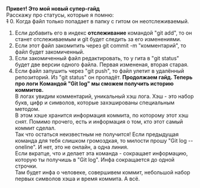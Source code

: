 **Привет! Это мой новый супер-гайд**  
Расскажу про статусы, которые я помню:  
~~1~~ 0. Когда файл только попадает в папку с гитом он неотслеживаемый.  
1. Если добавить его в индекс __отслеживание__ командой "git add", то он станет отслеживаемым и git будет следить за его изменениями.  
2. Если этот файл закомитить через git commit -m "комментарий", то файл будет закомиченный.
3. Если закомиченный файл редактировать, то у гита в "git status" будет две версии одного файла. Первая измененая, вторая старая.
4. Если файл запушить через "git push", то файл улетит в удалённый репозиторий. Из "git status" он пропадёт.
**Продолжаем гайд. Теперь про логи**
__Командой "Git log" мы сможем получить историю коммитов.__  
В логах увидим комментарий, уникальный хэш лога. Хэш - это набор букв, цифр и символов, которые захэшированы специальным методом.  
В этом хэше хранится информация коммита, по которому этот хэш снят. Помимо прочего, есть и информация о том, кто этот самый коммит сделал.  
Так что остаться неизвестным не получится!
Если предыдущая команда для тебя слишком громоздкая, то милости прошу "Git log --oneline". И нет, это не онлайн, а одна линия.  
Если вкратце, что и делает эта команда - сокращает информацию, которую ты получишь в "Git log". Инфа сокращается до одной строчки.  
Там будет инфа о человеке, совершивем коммит, небольшой набор первых символов хэша и время коммита. А всё.
